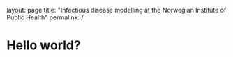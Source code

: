 layout: page
title: "Infectious disease modelling at the Norwegian Institute of Public Health"
permalink: /

# Hello world?